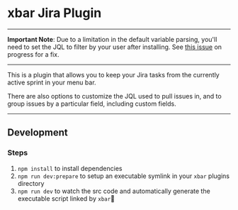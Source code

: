 # xbar Jira Plugin
---

**Important Note**: Due to a limitation in the default variable parsing, you'll need to set the JQL to filter by your user after installing. See [this issue](https://github.com/matryer/xbar/issues/720) on progress for a fix.

---

This is a plugin that allows you to keep your Jira tasks from the currently active sprint in your menu bar.

There are also options to customize the JQL used to pull issues in, and to group issues by a particular field, including custom fields.

---

## Development

### Steps

1. `npm install` to install dependencies
1. `npm run dev:prepare` to setup an executable symlink in your `xbar` plugins directory
1. `npm run dev` to watch the src code and automatically generate the executable script linked by `xbar`

